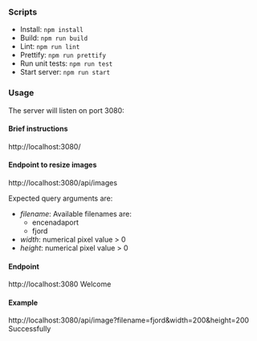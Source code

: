 ### Scripts

- Install: `npm install`
- Build: `npm run build`
- Lint: `npm run lint`
- Prettify: `npm run prettify`
- Run unit tests: `npm run test`
- Start server: `npm run start`

### Usage

The server will listen on port 3080:

#### Brief instructions

http://localhost:3080/

#### Endpoint to resize images

http://localhost:3080/api/images

Expected query arguments are:

- _filename_: Available filenames are:
  - encenadaport
  - fjord
- _width_: numerical pixel value > 0
- _height_: numerical pixel value > 0

#### Endpoint 
http://localhost:3080
Welcome 

#### Example 
http://localhost:3080/api/image?filename=fjord&width=200&height=200
Successfully
